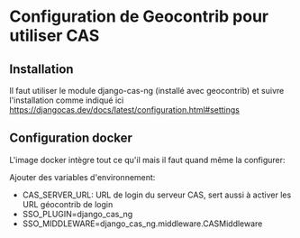 # Configuration de Geocontrib pour utiliser CAS

## Installation

Il faut utiliser le module django-cas-ng (installé avec geocontrib) et suivre l'installation comme indiqué ici https://djangocas.dev/docs/latest/configuration.html#settings

## Configuration docker

L'image docker intègre tout ce qu'il mais il faut quand même la configurer:

Ajouter des variables d'environnement:
* CAS\_SERVER\_URL: URL de login du serveur CAS, sert aussi à activer les URL géocontrib de login
* SSO\_PLUGIN=django\_cas\_ng
* SSO\_MIDDLEWARE=django\_cas\_ng.middleware.CASMiddleware

 
